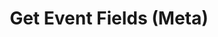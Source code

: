 ---
title: Get Event Fields (Meta)
excerpt: Retrieves meta details of all event Fields configured for the organization.
api:
  file: organization-1.json
  operationId: get-event-fields-meta
deprecated: false
hidden: true
metadata:
  title: ''
  description: ''
  robots: index
next:
  description: ''
---